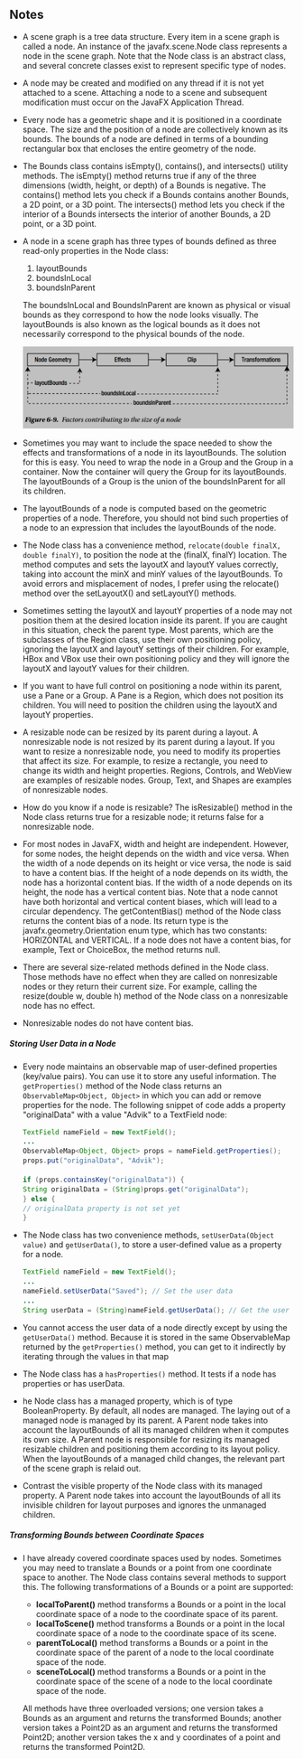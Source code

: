 ## Notes

* A scene graph is a tree data structure. Every item in a scene graph is called a node. An instance of the javafx.scene.Node class represents a node in the scene graph. Note that the Node class is an abstract class, and several concrete classes exist to represent specific type of nodes.

* A node may be created and modified on any thread if it is not yet attached to a scene. Attaching a node to a scene and subsequent modification must occur on the JavaFX Application Thread.

* Every node has a geometric shape and it is positioned in a coordinate space. The size and the position of a node are collectively known as its bounds. The bounds of a node are defined in terms of a bounding rectangular box that encloses the entire geometry of the node.

* The Bounds class contains isEmpty(), contains(), and intersects() utility methods. The isEmpty() method returns true if any of the three dimensions (width, height, or depth) of a Bounds is negative. The contains() method lets you check if a Bounds contains another Bounds, a 2D point, or a 3D point. The intersects() method lets you check if the interior of a Bounds intersects the interior of another Bounds, a 2D point, or a 3D point.

* A node in a scene graph has three types of bounds defined as three read-only properties in the Node class:
    1. layoutBounds
    1. boundsInLocal
    1. boundsInParent  

    The boundsInLocal and BoundsInParent are known as physical or visual bounds as they correspond to how the node looks visually. The layoutBounds is also known as the logical bounds as it does not necessarily correspond to the physical bounds of the node.

    ![Node Bound](../images/node_bound.PNG)

* Sometimes you may want to include the space needed to show the effects and transformations of a node in its layoutBounds. The solution for this is easy. You need to wrap the node in a Group and the Group in a container. Now the container will query the Group for its layoutBounds. The layoutBounds of a Group is the union of the boundsInParent for all its children.

* The layoutBounds of a node is computed based on the geometric properties of a node. Therefore, you should not bind such properties of a node to an expression that includes the layoutBounds of the node.


* The Node class has a convenience method, ```relocate(double finalX, double finalY)```, to position the node at the (finalX, finalY) location. The method computes and sets the layoutX and layoutY values correctly, taking into account the minX and minY values of the layoutBounds. To avoid errors and misplacement of nodes, I prefer using the relocate() method over the setLayoutX() and setLayoutY() methods.

* Sometimes setting the layoutX and layoutY properties of a node may not position them at the desired location inside its parent. If you are caught in this situation, check the parent type. Most parents, which are the subclasses of the Region class, use their own positioning policy, ignoring the layoutX and layoutY settings of their children. For example, HBox and VBox use their own positioning policy and they will ignore the layoutX and layoutY values for their children.

* If you want to have full control on positioning a node within its parent, use a Pane or a Group. A Pane is a Region, which does not position its children. You will need to position the children using the layoutX and layoutY properties.

* A resizable node can be resized by its parent during a layout. A nonresizable node is not resized by its parent during a layout. If you want to resize a nonresizable node, you need to modify its properties that affect its size. For example, to resize a rectangle, you need to change its width and height properties. Regions, Controls, and WebView are examples of resizable nodes. Group, Text, and Shapes are examples of nonresizable nodes.

* How do you know if a node is resizable? The isResizable() method in the Node class returns true for a resizable node; it returns false for a nonresizable node.

*  For most nodes in JavaFX, width and height are independent. However, for some nodes, the height depends on the width and vice versa. When the width of a node depends on its height or vice versa, the node is said to have a content bias. If the height of a node depends on its width, the node has a horizontal content bias. If the width of a node depends on its height, the node has a vertical content bias. Note that a node cannot have both horizontal and vertical content biases, which will lead to a circular dependency. The getContentBias() method of the Node class returns the content bias of a node. Its return type is the javafx.geometry.Orientation enum type, which has two constants: HORIZONTAL and VERTICAL. If a node does not have a content bias, for example, Text or ChoiceBox, the method returns null.

* There are several size-related methods defined in the Node class. Those methods have no effect when they are called on nonresizable nodes or they return their current size. For example, calling the resize(double w, double h) method of the Node class on a nonresizable node has no effect.

* Nonresizable nodes do not have content bias.


##### Storing User Data in a Node

* Every node maintains an observable map of user-defined properties (key/value pairs). You can use it to store any useful information. The ```getProperties()``` method of the Node class returns an ```ObservableMap<Object, Object>``` in which you can add or remove properties for the node. The following snippet of code adds a property
"originalData" with a value "Advik" to a TextField node:
    ```java
    TextField nameField = new TextField();
    ...
    ObservableMap<Object, Object> props = nameField.getProperties();
    props.put("originalData", "Advik");

    if (props.containsKey("originalData")) {
    String originalData = (String)props.get("originalData");
    } else {
    // originalData property is not set yet
    }
    ```

* The Node class has two convenience methods, ```setUserData(Object value)``` and ```getUserData()```, to store a user-defined value as a property for a node.
    ```java
    TextField nameField = new TextField();
    ...
    nameField.setUserData("Saved"); // Set the user data
    ...
    String userData = (String)nameField.getUserData(); // Get the user data
    ```

* You cannot access the user data of a node directly except by using the ```getUserData()``` method. Because it is stored in the same ObservableMap returned by the ```getProperties()``` method, you can get to it indirectly by iterating through the values in that map

* The Node class has a ```hasProperties()``` method. It tests if a node has properties or has userData.

* he Node class has a managed property, which is of type BooleanProperty. By default, all nodes are managed. The laying out of a managed node is managed by its parent. A Parent node takes into account the layoutBounds of all its managed children when it computes its own size. A Parent node is responsible for resizing its managed resizable children and positioning them according to its layout policy. When the layoutBounds of a managed child changes, the relevant part of the scene graph is relaid out.

* Contrast the visible property of the Node class with its managed property. A Parent node takes into account the layoutBounds of all its invisible children for layout purposes and ignores the unmanaged children.

##### Transforming Bounds between Coordinate Spaces

* I have already covered coordinate spaces used by nodes. Sometimes you may need to translate a Bounds or a point from one coordinate space to another. The Node class contains several methods to support this. The following transformations of a Bounds or a point are supported:

    * __localToParent()__ method transforms a Bounds or a point in the local coordinate space of a node to the coordinate space of its parent.
    * __localToScene()__ method transforms a Bounds or a point in the local coordinate space of a node to the coordinate space of its scene.
    * __parentToLocal()__ method transforms a Bounds or a point in the coordinate space of the parent of a node to the local coordinate space of the node.
    * __sceneToLocal()__ method transforms a Bounds or a point in the coordinate space of the scene of a node to the local coordinate space of the node.

    All methods have three overloaded versions; one version takes a Bounds as an argument and returns the transformed Bounds; another version takes a Point2D as an argument and returns the transformed Point2D; another version takes the x and y coordinates of a point and returns the transformed Point2D.
